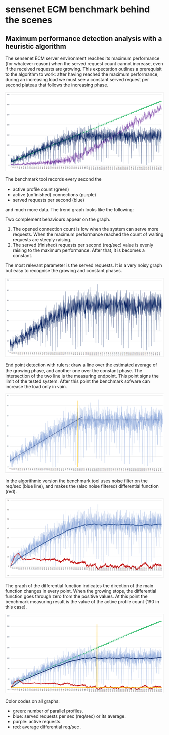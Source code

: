 # sensenet ECM benchmark behind the scenes

## Maximum performance detection analysis with a heuristic algorithm

The sensenet ECM server environment reaches its maximum performance (for whatever reason) when the served request count cannot increase, even if the received requests are growing. 
This expectation outlines a prerequisit to the algorithm to work: after having reached the maximum performance, during an increasing load we must see a constant served request per second plateau that follows the increasing phase.


![alt text](images\1-evaluation.png "performance ladder")

The benchmark tool records every second the 
  - active profile count (green)
  - active (unfinished) connections (purple)
  - served requests per second (blue)

and much more data. The trend graph looks like the following:

Two complement behaviours appear on the graph.

  1. The opened connection count is low when the system can serve more requests. When the maximum performance reached the count of waiting requests are steeply raising.
  2. The served (finished) requests per second (req/sec) value is evenly raising to the maximum performance. After that, it is becomes a constant.

The most relevant parameter is the served requests. It is a very noisy graph but easy to recognise the growing and constant phases.

![alt text](images\2-req-sec.png "served requests closeup")

End point detection with rulers: draw a line over the estimated average of the growing phase, and another one over the constant phase. The intersection of the two line is the measuring endpoint. This point signs the limit of the tested system. After this point the benchmark sofware can increase the load only in vain.

![alt text](images\3-req-sec-lines.png "endpoint recognition")

In the algorithmic version the benchmark tool uses noise filter on the req/sec (blue line), and makes the (also noise filtered) differential function (red). 

![alt text](images\4-avg-diff.png "noise filtering and differential function")

The graph of the differential function indicates the direction of the main function changes in every point. When the growing stops, the differential function goes through zero from the positive values. At this point the benchmark measuring result is the value of the active profile count (190 in this case).

![alt text](images\5-avg-diff-trigger.png "all of them put together")

Color codes on all graphs:
  - green: number of parallel profiles.
  - blue: served requests per sec (req/sec) or its average.
  - purple: active requests.
  - red: average differential req/sec .
